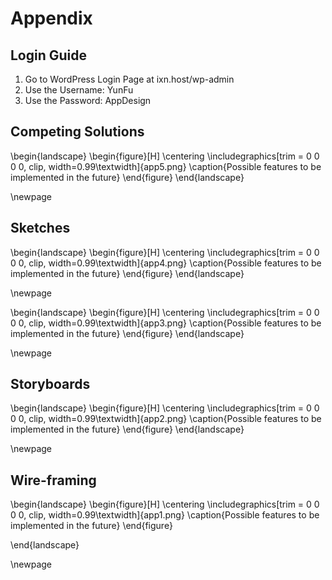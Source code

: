 
# Appendix

## Login Guide

1. Go to WordPress Login Page at ixn.host/wp-admin
2. Use the Username: YunFu
3. Use the Password: AppDesign

## Competing Solutions
\begin{landscape}
  \begin{figure}[H]
      \centering
      \includegraphics[trim = 0 0 0 0, clip, width=0.99\textwidth]{app5.png}
      \caption{Possible features to be implemented in the future}
 \end{figure}
 \end{landscape}

 \newpage

## Sketches

\begin{landscape}
 \begin{figure}[H]
      \centering
      \includegraphics[trim = 0 0 0 0, clip, width=0.99\textwidth]{app4.png}
      \caption{Possible features to be implemented in the future}
 \end{figure}
\end{landscape}

 \newpage

\begin{landscape}
 \begin{figure}[H]
      \centering
      \includegraphics[trim = 0 0 0 0, clip, width=0.99\textwidth]{app3.png}
      \caption{Possible features to be implemented in the future}
 \end{figure}
  \end{landscape}

\newpage

## Storyboards
\begin{landscape}
 \begin{figure}[H]
      \centering
      \includegraphics[trim = 0 0 0 0, clip, width=0.99\textwidth]{app2.png}
      \caption{Possible features to be implemented in the future}
 \end{figure}
  \end{landscape}

 \newpage


## Wire-framing
\begin{landscape}
\begin{figure}[H]
      \centering
      \includegraphics[trim = 0 0 0 0, clip, width=0.99\textwidth]{app1.png}
      \caption{Possible features to be implemented in the future}
 \end{figure}

 \end{landscape}

 \newpage








